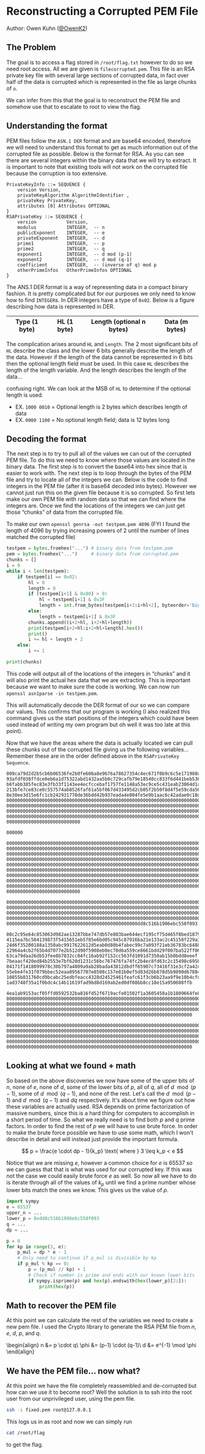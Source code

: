 # Reconstructing a Corrupted PEM File

Author: Owen Kuhn ([@OwenK2](https://github.com/OwenK2))

## The Problem

The goal is to access a flag stored in `/root/flag.txt` however to do so we need root access.
All we are given is `filecorrupted.pem`. This file is an RSA private key file with several large
sections of corrupted data, in fact over half of the data is corrupted which is represented in the
file as large chunks of `o`.

We can infer from this that the goal is to reconstruct the PEM file and somehow use that to
escalate to root to view the flag.

## Understanding the format

PEM files follow the `ASN.1 DER` format and are base64 encoded, therefore we will need to
understand this format to get as much information out of the corrupted file as possible. Below
is the format for RSA. As you can see there are several integers within the binary data that we
will try to extract. It is important to note that existing tools will not work on the corrupted file
because the corruption is too extensive.

```
PrivateKeyInfo ::= SEQUENCE {
	version Version,
	privateKeyAlgorithm AlgorithmIdentifier ,
	privateKey PrivateKey,
	attributes [0] Attributes OPTIONAL
}
RSAPrivateKey ::= SEQUENCE {
	version           Version,
	modulus           INTEGER,  -- n
	publicExponent    INTEGER,  -- e
	privateExponent   INTEGER,  -- d
	prime1            INTEGER,  -- p
	prime2            INTEGER,  -- q
	exponent1         INTEGER,  -- d mod (p-1)
	exponent2         INTEGER,  -- d mod (q-1)
	coefficient       INTEGER,  -- (inverse of q) mod p
	otherPrimeInfos   OtherPrimeInfos OPTIONAL
}
```

The ANS.1 DER format is a way of representing data in a compact binary fashion. It is pretty
complicated but for our purposes we only need to know how to find `INTEGER`s. In DER integers
have a type of `0x02`. Below is a figure describing how data is represented in DER.

| Type (1 byte) | HL (1 byte) | Length (optional n bytes) | Data (m bytes) |
|---------------|-------------|---------------------------|----------------|

The complication arises around `HL` and `Length`. The 2 most significant bits of `HL` describe the class and the lower 6 bits generally describe the length of the data. However if the length of the data cannot be represented in 6 bits then the optional length field must be used. In this case `HL` describes the length of the length variable. And the length describes the length of the data...  

confusing right. We can look at the MSB of `HL` to determine if the optional length is used.  

- EX. `1000 0010` = Optional length is 2 bytes which describes length of data  
- EX. `0000 1100` = No optional length field; data is 12 bytes long

## Decoding the format

The next step is to try to pull all of the values we can out of the corrupted PEM file. To do this we
need to know where those values are located in the binary data. The first step is to convert the
base64 into hex since that is easier to work with. The next step is to loop through the bytes of
the PEM file and try to locate all of the integers we can. Below is the code to find integers in the
PEM file (after it is base64 decoded into bytes). However we cannot just run this on the given
file because it is so corrupted. So first lets make our own PEM file with random data so that we
can find where the integers are. Once we find the locations of the integers we can just get those
“chunks” of data from the corrupted file.

To make our own `openssl genrsa -out testpem.pem 4096`
(FYI I found the length of $4096$ by trying increasing powers of $2$ until the number of lines
matched the corrupted file)

```python
testpem = bytes.fromhex("...") # binary data from testpem.pem
pem = bytes.fromhex("...")     # binary data from corrupted.pem
chunks = []
i = 0
while i < len(testpem):
	if testpem[i] == 0x02:
		hl = 0
		length = 0
		if (testpem[i+1] & 0x80) > 0:
			hl = testpem[i+1] & 0x3F
			length = int.from_bytes(testpem[i+2:i+hl+2], byteorder='big')
		else:
			length = testpem[i+1] & 0x3F
		chunks.append((i+2+hl, i+2+hl+length))
		print(testpem[i+2+hl:i+2+hl+length].hex())
		print()
		i += hl + length + 2
	else:
		i += 1

print(chunks)
```

This code will output all of the locations of the integers in “chunks” and it will also print the
actual hex data that we are extracting. This is important because we want to make sure the
code is working. We can now run `openssl asn1parse -in testpem.pem`.

This will automatically decode the DER format of our so we can compare our values. This
confirms that our program is working (I also realized this command gives us the start positions
of the integers which could have been used instead of writing my own program but oh well it
was too late at this point).

Now that we have the areas where the data is actually located we can pull these chunks out of
the corrupted file giving us the following variables... Remember these are in the order defined
above in the `RSAPrivateKey Sequence`.

```
009ca79d2d2b5cb6b06536fe2b0fe606a8e9676a78627354c4ec671f0b9c6c5e171988d827b6ff8ceab2b8d7de96c84ccc4711a4665538c
93afdf038ffdce0eb6a1d75322abd1432aa5b0c729cafb79e18540cc833f6d441beb536718162612727de29dc71d827c14aff67ea82d8b0
b6fabb385fec83e3fb33f1143ee4ecfccebaf1757fe1148a53ec9ce5c431eab23064d1a1bc3b6e48ccdca4431bcad0a9cbcd480e63d9d89
213bfe7ce83ce0c557574ab8526faf61a5bf067d433495d2cb05f2b50f8d4f5e59cda5698b1024ba58e33d106fa2edfd80987c466071c06
8e30ee3d15e6fc1cb242931770de36bdd42b937eada4e804fe5e9b1aac6c42adae0c18d583a513e7203b9f6f2a8cda100ce81032511b000
000000000000000000000000000000000000000000000000000000000000000000000000000000000000000000000000000000000000000
000000000000000000000000000000000000000000000000000000000000000000000000000000000000000000000000000000000000000
000000000000000000000000000000000000000000000000000000000000000000000000000000000000000000000000000000000000000
000000000000000000000000000000000000000000000000000000000000000000000000000000000000000000000000000000000000000
000000000000000000000000000

000000

000000000000000000000000000000000000000000000000000000000000000000000000000000000000000000000000000000000000000
000000000000000000000000000000000000000000000000000000000000000000000000000000000000000000000000000000000000000
000000000000000000000000000000000000000000000000000000000000000000000000000000000000000000000000000000000000000
000000000000000000000000000000000000000000000000000000000000000000000000000000000000000000000000000000000000000
000000000000000000000000000000000000000000000000000000000000000000000000000000000000000000000000000000000000000
000000000000000000000000000000000000000000000000000000000000000000000000000000000000000000000000000000000000000
000000000000000000000000000000000000000000000000000000000000000000000000000000000000000000000000000000000000000
000000000000000000000000000000000000000000000000000000000000000000000000000000000000000000000000000000000000000
000000000000000000000000000000000000000000000000000000000000000000000000000000000000000000000000000000000000000
000000000000000000000000000

000000000000000000000000000000000000000000000000000000000000000000000000000000000000000000000000000000000000000
000000000000000000000000000000000000000000000000000000000000000000000000000000000000000000000000000000000000000
000000000000000000000000000000000000000000000000000000000000000000000000000000000000000000000000000000000000000
000000000000000000000000000000000000000000000000000000000000000000000000000000000000000000000000000000000000000
000000000000000000000000000000000000000000000000dd8c516b1906ebc550f093

00c2c95e64c853063d982ae13287bbe747db57e803bae644ecf195cf75d465f8bed187986358601ff6c241944bc8336980a0cb3549b325f
4115ea7bc504139873f5415651eb5785e6bd05c945c87916ba21e133ac2c45158f229a333b0ead5ec68bcfa55e8c4128a4c4dd062edde5d
24d6f35200188a1350abc9917622612d5eab0d80b4fabec99c7a093f21eb36783bc6488da3ed5b641a24c86490ebf72628dc3a78fc82f1d
22964a4cb2f65b4d7077e2b512d90f5908eb0ec70d6a559ce8661bdd29f007ba522ff06efe6d9fa6ac0d940531eeea2541025ca4300be6a
63ca79daa26db53fee8b7832cc04fc16ab92f152cc563fd1091d7350ab15b0bdd8eeef
7beaacf420ed84b2553e7bf620d1231c56bc767476fa74fc2b4ec8fd63c2c15498c695851ff8bb3c8e049a3fcbc421ca48fd3e5261acb7a
04171f1418099978c30b797a4809a9ab28bada43812dbdff65907c73416f31e3cf2a42c2bab34d87f6659a311e4b7acae034bb57c725053
55ebe4fe31f079bbec52eaa89567707e8508c157e81b0ef5d83d26b878d5b9890d67884cd5b3fecdbade29db3d4aa37dbe5b58884e80f40
10855b831760cd9bcabc25edbfeacc4328d24525461feafc61f3cb6b23aa9f9e10b4cfd766dd0bdf352a298974b38dcd6e1b688eb2f843f
1ad3748f35a1f0bdc4c14b11619fad9bd8d169ab2ed0df08bb8cc18e15a950608ffb

4ea1ab9153acf05ffd0592532ba816fd52f6719acfe01502f1a3605458a1b1809664fe875c2db1b90000000000000000000000000000000
000000000000000000000000000000000000000000000000000000000000000000000000000000000000000000000000000000000000000
000000000000000000000000000000000000000000000000000000000000000000000000000000000000000000000000000000000000000
000000000000000000000000000000000000000000000000000000000000000000000000000000000000000000000000000000000000000
00000000000000000000000000000000000000000000000000000000000000000000

000000000000000000000000000000000000000000000000000000000000000000000000000000000000000000000000000000000000000
000000000000000000000000000000000000000000000000000000000000000000000000000000000000000000000000000000000000000
000000000000000000000000000000000000000000000000000000000000000000000000000000000000000000000000000000000000000
000000000000000000000000000000000000000000000000000000000000000000000000000000000000000000000000000000000000000
00000000000000000000000000000000000000000000000000000000000000000000
```

## Looking at what we found + math
So based on the above discoveries we now have some of the upper bits of $n$, none of $e$, none of $d$, some of the lower bits of $p$, all of $q$, all of $d \mod (p-1)$, some of $d \mod (q-1)$, and none of the rest. Let's call the $d \mod (p-1)$ and $d \mod (q-1)$ and $dq$ respectively. It's about time we figure out how these variables are actually used. RSA depends on prime factorization of massive numbers, since this is a hard thing for computers to accomplish in a short period of time. So what we really need is to find both $p$ and $q$ prime factors. In order to find the rest of $p$ we will have to use brute force. In order to make the brute force possible we have to use some math, which I won't describe in detail and will instead just provide the important formula.

$$
p = \frac{e \cdot dp - 1}{k_p} \text{ where } 3 \leq k_p < e
$$

Notice that we are missing $e$, however a common choice for $e$ is $65537$ so we can guess that that is what was used for our corrupted key. If this was not the case we could easily brute force $e$ as well. So now all we have to do is iterate through all of the values of $k_p$ until we find a prime number whose lower bits match the ones we know. This gives us the value of $p$.

```python
import sympy
e = 65537
upper_n = ...
lower_p = 0xdd8c516b1906ebc550f093
q = ...
dp = ...

p = 0
for kp in range(3, e):
    p_mul = dp * e - 1
    # Only need to continue if p_mul is divisible by kp
    if p_mul % kp == 0:
        p = (p_mul // kp) + 1
        # Check if number is prime and ends with our known lower bits
        if sympy.isprime(p) and hex(p).endswith(hex(lower_p)[2:]):
        	print(hex(p))
```

## Math to recover the PEM file
At this point we can calculate the rest of the variables we need to create a new pem file. I used
the Crypto library to generate the RSA PEM file from $n$, $e$, $d$, $p$, and $q$.

\begin{align}
n &= p \cdot q\\
\phi &= (p-1) \cdot (q-1)\\
d &= e^{-1} \mod \phi
\end{align}

## We have the PEM file... now what?
At this point we have the file completely reassembled and de-corrupted but how can we use it to
become root? Well the solution is to ssh into the root user from our unprivileged user, using the
pem file.

```bash
ssh -i fixed.pem root@127.0.0.1
```

This logs us in as root and now we can simply run

```bash
cat /root/flag
```

to get the flag.

